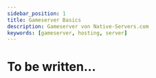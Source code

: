 ```yaml
---
sidebar_position: 1
title: Gameserver Basics
description: Gameserver von Native-Servers.com
keywords: [gameserver, hosting, server]
---
```

To be written...
=======================================================


